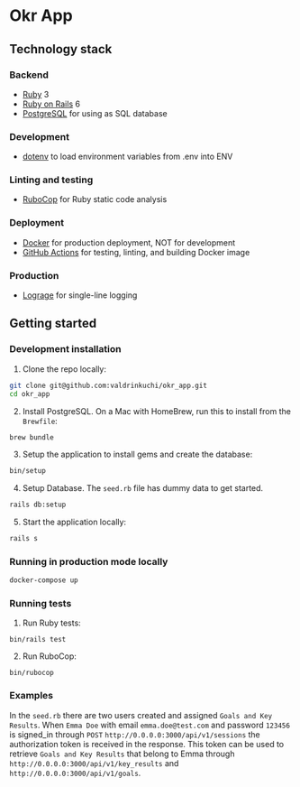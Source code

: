 # Okr App

## Technology stack

### Backend

- [Ruby](https://www.ruby-lang.org/de/) 3
- [Ruby on Rails](https://rubyonrails.org/) 6
- [PostgreSQL](https://www.postgresql.org/) for using as SQL database

### Development

- [dotenv](https://github.com/bkeepers/dotenv) to load environment variables from .env into ENV

### Linting and testing

- [RuboCop](https://rubocop.org/) for Ruby static code analysis

### Deployment

- [Docker](https://www.docker.com/) for production deployment, NOT for development
- [GitHub Actions](https://docs.github.com/en/actions) for testing, linting, and building Docker image

### Production

- [Lograge](https://github.com/roidrage/lograge) for single-line logging

## Getting started

### Development installation

1. Clone the repo locally:

```bash
git clone git@github.com:valdrinkuchi/okr_app.git
cd okr_app
```

2. Install PostgreSQL. On a Mac with HomeBrew, run this to install from the `Brewfile`:

```bash
brew bundle
```

3. Setup the application to install gems and create the database:

```bash
bin/setup
```

4. Setup Database. The `seed.rb` file has dummy data to get started.

```bash
rails db:setup
```

5. Start the application locally:

```bash
rails s
```

### Running in production mode locally

```bash
docker-compose up
```

### Running tests

1. Run Ruby tests:

```
bin/rails test
```

2. Run RuboCop:

```
bin/rubocop
```

### Examples

In the `seed.rb` there are two users created and assigned `Goals and Key Results`.
When `Emma Doe` with email `emma.doe@test.com` and password `123456` is signed_in
through `POST` `http://0.0.0.0:3000/api/v1/sessions` the authorization token is received in the response.
This token can be used to retrieve `Goals and Key Results` that belong to Emma through `http://0.0.0.0:3000/api/v1/key_results`
and `http://0.0.0.0:3000/api/v1/goals`.
